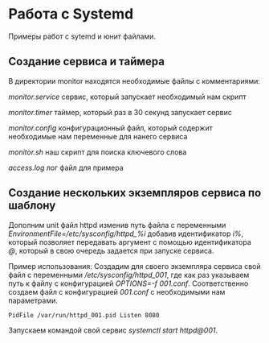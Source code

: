 # Работа с Systemd

Примеры работ с sytemd и юнит файлами.

## Создание сервиса и таймера

В директории monitor находятся необходимые файлы с комментариями:

*monitor.service* сервис, который запускает необходимый нам скрипт

*monitor.timer* таймер, который раз в 30 секунд запускает сервис

*monitor.config* конфигурационный файл, который содержит необходимые нам переменные для нанего сервиса

*monitor.sh* наш скрипт для поиска ключевого слова

*access.log* лог файл для примера

## Создание нескольких экземпляров сервиса по шаблону

Дополним unit файл httpd изменив путь файла с переменными *EnvironmentFile=/etc/sysconfig/httpd_%i* добавив идентификатор *i%*, который позволяет передавать аргумент с помощью идентификатора *@*, который в свою очередь задается при запуске сервиса. 

Пример использования: Создадим для своего экземпляра сервиса свой файл с переменными */etc/sysconfig/httpd_001*, где как раз указываем путь к файлу с конфигурацией *OPTIONS=-f 001.conf*. Соответственно создаем файл с конфигурацией *001.conf* с необходимыми нам параметрами.

``
PidFile /var/run/httpd_001.pid
Listen 8080
``

Запускаем командой свой сервис *systemctl start httpd@001*.